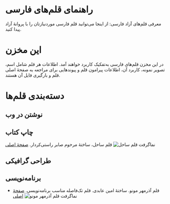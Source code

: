 # راهنمای قلم‌های فارسی
معرفی قلم‌های آزاد فارسی: از اینجا می‌توانید قلم فارسی موردنیازتان را با پروانهٔ آزاد پیدا کنید.

# این مخزن
در این مخزن قلم‌های فارسی به‌تفکیک کاربرد خواهند آمد. اطلاعات هر قلم شامل اسم، تصویر نمونه، کاربرد آن، اطلاعات پیرامون قلم و پیوندهایی برای مراجعه به صفحهٔ اصلی قلم و بارگیری فایل آن هستند.

# دسته‌بندی قلم‌ها

## نوشتن در وب

## چاپ کتاب

قلم ساحل، ساختهٔ مرحوم صابر راستی‌کردار. [صفحهٔ اصلی](https://github.com/rastikerdar/sahel-font)
  ![نماگرفت قلم ساحل]()



## طراحی گرافیکی

## برنامه‌نویسی

- قلم آذرمهر مونو. ساختهٔ امین عابدی. قلم تک‌فاصله مناسب برنامه‌نویسی. [صفحهٔ اصلی](https://github.com/aminabedi68/AzarMehrMonospaced)
  ![نماگرفت قلم آذرمهر مونو](img/azarmehrmonospaced_screenshot.png)
